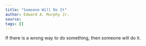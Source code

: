 ```yaml
---
title: "Someone Will Do It"
author: Edward A. Murphy Jr.
source:
tags: []
---
```


If there is a wrong way to do something, then someone will do it.

